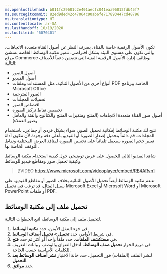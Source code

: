 ```yaml
---
ms.openlocfilehash: b011fc29681c2e401aecfc041eaa96012fdb45f7
ms.sourcegitcommit: 82ed9ded42c47064c90ab6fe717893447cd48796
ms.translationtype: HT
ms.contentlocale: ar-SA
ms.lasthandoff: 10/19/2020
ms.locfileid: "6070401"
---
```

تكون الأصول الرقمية خاصة بالقناة، بصرف النظر عن أصول القناة متعددة الاتجاهات، والتي تكون على مستوى البيئة بشكل افتراضي. تتميز مكتبة الوسائط الخاصة بمنشئ موقع Commerce بوظائف إدارة الأصول الرقمية الغنية التي تتضمن دعماً للأصناف التالية: 

- أصول الصور
- أصول الفيديو
- أنواع أخرى من الأصول الثنائية، مثل المستندات وملفات PDF الخاصة ببرنامج Microsoft Office
- الصور المترجمة
- تحميلات المجلدات
- اقتصاص الصور
- تخصيص نقاط تركيز الصورة
- أصول صور القناة متعددة الاتجاهات (المنتج ومتغيرات المنتج والكتالوج والفئة والعامل وصور العملاء)

تتيح لك مكتبة الوسائط إمكانية تحميل الصور، سواء بشكل فردي أو جماعي، باستخدام المجلدات. قم دائماً بتحميل إصدار الصورة أو الفيديو بأعلى دقة وجودة لأن مكون أداة تغيير حجم الصورة سيعمل تلقائياً على تحسين الصورة لمنافذ العرض المختلفة ونقاط التوقف الخاصة بها.

شاهد الفيديو التالي للحصول على عرض توضيحي حول كيفية استخدام مكتبة الوسائط وكيفية تحميل صور ومقاطع فيديو للوسائط.

 > [!VIDEO https://www.microsoft.com/videoplayer/embed/RE4ARvn]
 
تدعم مكتبة الوسائط أيضاً تحميل الأصول الثنائية بخلاف الصور أو مقاطع الفيديو. علي سبيل المثال، قد ترغب في تحميل Microsoft Excel أو Microsoft Word أو Microsoft PowerPoint أو ملفات PDF.

## <a name="upload-a-file-to-the-media-library"></a>تحميل ملف إلى مكتبة الوسائط

لتحميل ملف إلى مكتبة الوسائط، اتبع الخطوات التالية.

1.  في جزء التنقل الأيمن، حدد **مكتبة الوسائط**.
2.  في شريط الأوامر، حدد **تحميل > تحميل أصناف الوسائط**.
3.  في **مستكشف الملفات**، حدد ملفاً واحداً أو أكثر ثم حدد **فتح**.
4.  في مربع الحوار **تحميل صنف الوسائط**، أدخل العنوان والوصف وبيانات التعريف للكلمات الأساسية حسب الحاجة.
5.  لنشر الملف (الملفات) فور التحميل، حدد خانة الاختيار **نشر أصناف الوسائط بعد التحميل**.
6.  حدد **موافق**.

